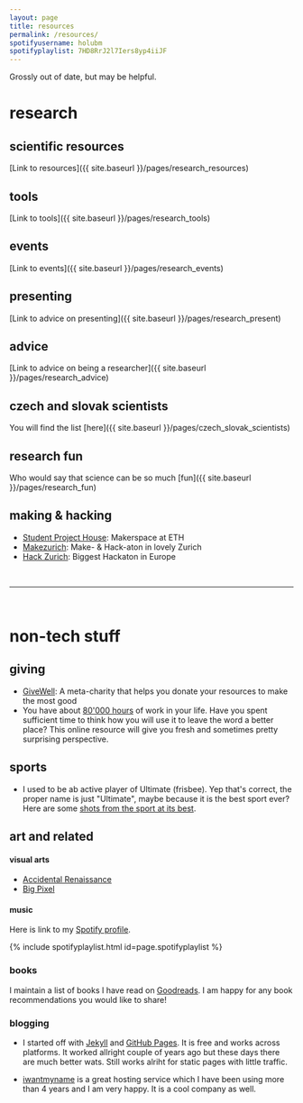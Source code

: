 ```yaml
---
layout: page
title: resources
permalink: /resources/
spotifyusername: holubm
spotifyplaylist: 7HD8RrJ2l7Iers8yp4iiJF
---
```


Grossly out of date, but may be helpful.

# research

## scientific resources
[Link to resources]({{ site.baseurl }}/pages/research_resources)

## tools
[Link to tools]({{ site.baseurl }}/pages/research_tools)

## events
[Link to events]({{ site.baseurl }}/pages/research_events)

## presenting
[Link to advice on presenting]({{ site.baseurl }}/pages/research_present)

## advice
[Link to advice on being a researcher]({{ site.baseurl }}/pages/research_advice)

## czech and slovak scientists
You will find the list [here]({{ site.baseurl }}/pages/czech_slovak_scientists)

## research fun
Who would say that science can be so much [fun]({{ site.baseurl }}/pages/research_fun)

## making & hacking
* <a href="https://sph.ethz.ch/" target="blank">Student Project House<a/>: Makerspace at ETH
* <a href="https://makezurich.ch/" target="blank">Makezurich<a/>: Make- & Hack-aton in lovely Zurich
* <a href="https://digitalfestival.ch/en/HACK/" target="blank">Hack Zurich<a/>: Biggest Hackaton in Europe

<!--<a href="https://sph.ethz.ch/" target="blank">Student Project House<a/>_-->
<br/>
<hr/>
<br/>

# non-tech stuff

## giving
* <a href="https://www.givewell.org/" target="blank">GiveWell<a/>: A meta-charity that helps you donate your resources to make the most good
* You have about <a href="https://80000hours.org/" target="blank">80'000 hours</a> of work in your life. Have you spent sufficient time to think how you will use it to leave the word a better place? This online resource will give you fresh and sometimes pretty surprising perspective.

## sports
* I used to be ab active player of Ultimate (frisbee). Yep that's correct, the proper name is just "Ultimate", maybe because it is the best sport ever? Here are some <a href="https://www.youtube.com/watch?v=cyOjtn9SxP4" target="blank">shots from the sport at its best</a>.

## art and related

#### visual arts
* <a href="https://www.boredpanda.com/accidental-renaissance/?utm_source=google&utm_medium=organic&utm_campaign=organic" target="blank">Accidental Renaissance<a/>
* <a href="http://www.bigpixel.cn/works.html" target="blank">Big Pixel<a/>

#### music
Here is link to my [Spotify profile](https://open.spotify.com/user/holubm).

{% include spotifyplaylist.html id=page.spotifyplaylist %}
<br/>

### books
 I maintain a list of books I have read on <a href="https://www.goodreads.com/user/show/92718688-martin" target="blank">Goodreads</a>. I am happy for any book recommendations you would like to share!


### blogging
* I started off with <a href="https://jekyllrb.com/" target="blank">Jekyll</a> and <a href="https://pages.github.com/" target="blank">GitHub Pages</a>. It is free and works across platforms. It worked allright couple of years ago but these days there are much better wats. Still works alriht for static pages with little traffic.

* <a href="https://iwantmyname.com/" target="blank">iwantmyname</a> is a great hosting service which I have been using more than 4 years and I am very happy. It is a cool company as well.
<!--
Here is <a href="https://www.cbdb.cz/uzivatel-7140-jj" target="blank">list of podcasts I was subscribed to in early 2020</a>.
-->
